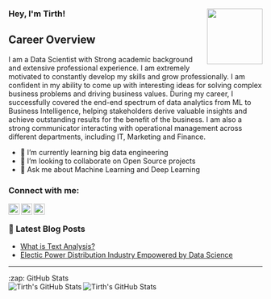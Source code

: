 ### Hey, I'm Tirth! [<img align="right" width="110" height="110" src="https://user-images.githubusercontent.com/39476447/126852246-84d42153-0a45-41ca-99e8-58098f0f4450.png">](https://www.credly.com/badges/79233353-79c1-4607-ae54-a0a6568c9f36/public_url)



<!--
**Tirth27/Tirth27** is a ✨ _special_ ✨ repository because its `README.md` (this file) appears on your GitHub profile. -->

## Career Overview

I am a Data Scientist with Strong academic background and extensive professional experience. I am extremely motivated to constantly develop my skills and grow professionally. I am confident in my ability to come up with interesting ideas for solving complex business problems and driving business values. During my career, I successfully covered the end-end spectrum of data analytics from ML to Business Intelligence, helping stakeholders derive valuable insights and achieve outstanding results for the benefit of the business. I am also a strong communicator interacting with operational management across different departments, including IT, Marketing and Finance. 

<!-- - 🔭 I’m currently working on -->
- 🌱 I’m currently learning big data engineering
- 👯 I’m looking to collaborate on Open Source projects
- 💬 Ask me about Machine Learning and Deep Learning
<!-- - 🤔 I’m looking for help with ... -->
<!-- - 😄 Pronouns: ... -->
<!-- - ⚡ Fun fact: ... -->

### Connect with me:

[<img align="left" alt="Website" width="22px" src="https://img.icons8.com/fluent/48/000000/globe.png" />][website]
[<img align="left" alt="Tirth | Twitter" width="22px" src="https://img.icons8.com/fluent/48/000000/twitter.png" />][twitter]
[<img align="left" alt="Tirth | LinkedIn" width="22px" src="https://img.icons8.com/fluent/48/000000/linkedin.png" />][linkedin]

<br />

### 📕 Latest Blog Posts
<!-- BLOG-POST-LIST:START -->
- [What is Text Analysis?](https://tirth27.medium.com/what-is-text-analysis-46ff87f68d08?source=rss-c44bbf3d95df------2)
- [Electic Power Distribution Industry Empowered by Data Science](https://medium.com/trends-in-data-science/electic-power-distribution-industry-empowered-by-data-science-f94926b870ea?source=rss-c44bbf3d95df------2)
<!-- BLOG-POST-LIST:END -->

---

<!--<details>-->
  <summary>:zap: GitHub Stats</summary>
  
  
  <img align="left" alt="Tirth's GitHub Stats" src="https://github-readme-stats.tirth27.vercel.app/api?hide_border=true&username=Tirth27&show_icons=true&count_private=true&theme=buefy" />
  
  <img align="left" alt="Tirth's GitHub Stats" src="https://github-readme-stats.tirth27.vercel.app/api/top-langs/?username=Tirth27" />
<!--</details>-->

[website]: https://tirth27.github.io/
[twitter]: https://twitter.com/Tirth_P27
[linkedin]: https://www.linkedin.com/in/tirth27/

